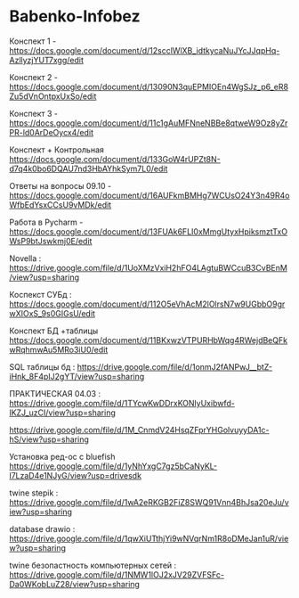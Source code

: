 # Babenko-Infobez
Конспект 1 - https://docs.google.com/document/d/12scclWlXB_idtkycaNuJYcJJqpHq-AzllyzjYUT7xgg/edit


Конспект 2 - https://docs.google.com/document/d/13090N3quEPMIOEn4WgSJz_p6_eR8Zu5dVnOntpxUxSo/edit


Конспект 3 - https://docs.google.com/document/d/11c1gAuMFNneNBBe8qtweW9Oz8yZrPR-ld0ArDeOycx4/edit


Конспект + Контрольная https://docs.google.com/document/d/133GoW4rUPZt8N-d7q4k0bo6DQAU7nd3HbAYhkSym7L0/edit


Ответы на вопросы 09.10 - https://docs.google.com/document/d/16AUFkmBMHg7WCUsO24Y3n49R4oWfbEdYsxCCsU9vMDk/edit


Работа в Pycharm - https://docs.google.com/document/d/13FUAk6FLI0xMmgUtyxHpiksmztTxOWsP9btJswkmj0E/edit

Novella : https://drive.google.com/file/d/1UoXMzVxiH2hFO4LAgtuBWCcuB3CvBEnM/view?usp=sharing


Коспекст СУБд : https://docs.google.com/document/d/112O5eVhAcM2lOlrsN7w9UGbbO9grwXIOxS_9s0GIGsU/edit


Конспект БД +таблицы https://docs.google.com/document/d/11BKxwzVTPURHbWqg4RWejdBeQFkwRqhmwAu5MRo3iU0/edit


SQL таблицы бд : https://drive.google.com/file/d/1onmJ2fANPwJ__btZ-iHnk_8F4pIJ2gYT/view?usp=sharing

ПРАКТИЧЕСКАЯ 04.03 :
https://drive.google.com/file/d/1TYcwKwDDrxKONlyUxibwfd-lKZJ_uzCI/view?usp=sharing

https://drive.google.com/file/d/1M_CnmdV24HsqZFprYHGolvuyyDA1c-hS/view?usp=sharing


Установка ред-ос с bluefish 
https://drive.google.com/file/d/1yNhYxgC7gz5bCaNyKL-l7LzaD4e1NJyG/view?usp=drivesdk


twine stepik : https://drive.google.com/file/d/1wA2eRKGB2FiZ8SWQ91Vnn4BhJsa20eJu/view?usp=sharing


database drawio : https://drive.google.com/file/d/1qwXiUTthjYi9wNVqrNm1R8oDMeJan1uR/view?usp=sharing


twine безопастность компьютерных сетей : https://drive.google.com/file/d/1NMW1lOJ2xJV29ZVFSFc-Da0WKobLuZ28/view?usp=sharing
